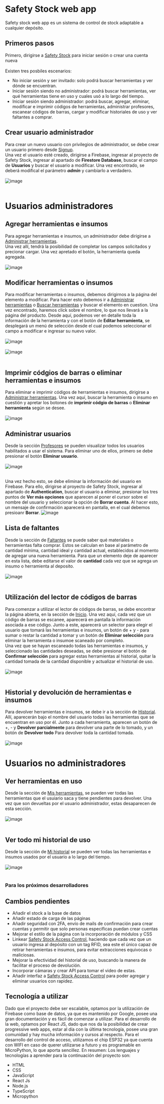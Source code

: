 # Safety Stock web app
Safety stock web app es un sistema de control de stock adaptable a cualquier depósito. 

## Primeros pasos

Primero, dirigirse a [Safety Stock](https://safetystock.ml/) para iniciar sesión o crear una cuenta nueva <br/><br/>
Existen tres posbiles escenarios:
- No iniciar sesión y ser invitado: solo podrá buscar herramientas y ver dónde se encuentran.
- Iniciar sesión siendo no administrador: podrá buscar herramientas, ver qué herramientas tiene en uso y cuales usó a lo largo del tiempo.
- Iniciar sesión siendo administrador: podrá buscar, agregar, eliminar, modificar e imprimir códigos de herramientas, administrar profesores, escanear códigos de barras, cargar y modificar historiales de uso y ver faltantes a comprar. <br/>

## Crear usuario administrador
Para crear un nuevo usuario con privilegios de administrador, se debe crear un usuario primero desde [Signup](https://safetystock.ml/signup).  
Una vez el usuario esté creado, dirigirse a Firebase, ingresar al proyecto de Safety Stock, ingresar al apartado de **Firestore Database**, buscar el campo de **Usuarios** y buscar el usuario a modificar. Una vez encontrado, se deberá modifical el parámetro ***admin*** y cambiarlo a verdadero.<br/><br/>
![image](https://user-images.githubusercontent.com/70355656/205232609-549df1e2-b121-4f1f-9e5b-f3af6db1eff6.png)<br/><br/>

# Usuarios administradores
## Agregar herramientas e insumos
Para agregar herramientas e insumos, un administrador debe dirigirse a [Administrar herramientas](https://safetystock.ml/herramientas).  
Una vez allí, tendrá la posibilidad de completar los campos solicitados y precionar cargar. Una vez apretado el botón, la herramienta queda agregada.<br/><br/>
![image](https://user-images.githubusercontent.com/70355656/205237370-eed950e3-7422-4ce1-9909-901e38279a12.png)<br/>

## Modificar herramientas o insumos
Para modificar herramientas o insumos, debemos dirigirnos a la página del elemento a modificar. Para hacer esto debemos ir a [Administrar herramientas](https://safetystock.ml/herramientas) o [Buscar herramientas](https://safetystock.ml/buscar) y buscar el elemento en cuestion. Una vez encontrado, haremos click sobre el nombre, lo que nos llevará a la página del producto. Desde aquí, podemos ver en detalle toda la información de la herramienta y con el botón de **Editar herramienta**, se desplegará un menú de selección desde el cual podemos seleccionar el campo a modificar e ingresar su nuevo valor. <br/><br/>
![image](https://user-images.githubusercontent.com/70355656/205239893-01831f23-fda5-42ab-8759-b3201a623536.png)<br/><br/>
![image](https://user-images.githubusercontent.com/70355656/205240007-cf8847f0-7ffc-43e6-befd-db590a51ae71.png)<br/><br/>

## Imprimir códgios de barras o eliminar herramientas e insumos
Para eliminar e imprimir códigos de herramientas e insumos, dirigirse a [Administrar herramientas](https://safetystock.ml/herramientas). Una vez aquí, buscar la herramienta o insumo en cuestión y apretar los botones de **imprimir códgio de barras** o **Eliminar herramienta** según se desee.<br/><br/>
![image](https://user-images.githubusercontent.com/70355656/205544060-b68c3b3f-1293-435f-be0e-4f74027c675f.png)

## Administrar usuarios
Desde la sección [Profesores](https://safetystock.ml/profesores) se pueden visualizar todos los usuarios habilitados a usar el sistema. 
Para eliminar uno de ellos, primero se debe presionar el botón **Eliminar usuario**.<br/><br/>
![image](https://user-images.githubusercontent.com/70355656/205932300-5afc0f6f-f406-434d-aaca-2d6b4cb7a529.png)<br/><br/>

Una vez hecho esto, se debe eliminar la información del usuario en Firebase. Para ello, dirigirse al proyecto de Safety Stock, ingresar al apartado de **Authentication**, buscar el usuario a eliminar, presionar los tres puntos de **Ver más opciones** que aparecen al poner el cursor sobre el nombre del usuario y seleccionar la opción de **Borrar cuenta**. Al hacer esto, un mensaje de confirmación aparecerá en pantalla, en el cual debemos presioanr **Borrar**. 
![image](https://user-images.githubusercontent.com/70355656/205945849-7d12a9a9-d4d8-4b03-9382-2677a9bdd0bd.png)

## Lista de faltantes
Desde la sección de [Faltantes](https://safetystock.ml/faltantes) se puede saber qué materiales o herramientas falta comprar. Estos se calculan en base al parámetro de cantidad mínima, cantidad ideal y cantidad actual, establecidos al momento de agregar una nueva herramienta. Para que un elemento deje de aparecer en esta lista, debe editarse el valor de **cantidad** cada vez que se agrega un insumo o herramienta al deposito.<br/><br/>
![image](https://user-images.githubusercontent.com/70355656/205947948-38fd7289-d940-441d-be48-7bfb291537da.png)<br/><br/>

## Utilización del lector de códigos de barras
Para comenzar a utilizar el lector de códigos de barras, se debe encontrar la página abierta, en la sección de [Inicio](https://safetystock.ml/). Una vez aquí, cada vez que un código de barras se escanee, aparecerá en pantalla la información asociada a ese código. Junto a este, aparecerá un selector para elegir el usuario que tomará las herramientas e insumos, un botón de + y - para sumar o restar la cantidad a tomar y un botón de **Eliminar selección** para eliminar la herramienta o insumoe scaneado por completo.  
Una vez que se hayan escaneado todas las herramientas e insumos, y seleccionado las cantidades deseadas, se debe presionar el botón de **Confirmar selección** para agregar estas herramientas al historial, quitar la cantidad tomada de la cantidad disponible y actualizar el historial de uso.<br/><br/>
![image](https://user-images.githubusercontent.com/70355656/205953815-a797a76f-5b91-4d28-aef7-0ee7ccc1659d.png)<br/><br/>

## Historial y devolución de herramientas e insumos
Para devolver herramientas e insumos, se debe ir a la sección de [Historial](https://safetystock.ml/historial). Allí, aparecerán bajo el nombre del usuario todas las herramientas que se encuentran en uso por él. Junto a cada herramienta, aparecen un botón de +, -  y **Devolver parcialmente** para devolver una parte de lo tomado, y un botón de **Devolver todo** Para devolver toda la cantidad tomada. <br/><br/>
![image](https://user-images.githubusercontent.com/70355656/205956445-babf47ac-732f-425f-bf69-1b7f40c7e082.png)

# Usuarios no administradores
## Ver herramientas en uso
Desde la sección de [Mis herramientas](https://safetystock.ml/mis-herramientas), se pueden ver todas las herramientas que el usuiario saca y tiene pendientes para devolver. Una vez que son devueltas por el usuario administrador, estas desaparecen de esta sección. <br/><br/>
![image](https://user-images.githubusercontent.com/70355656/205958013-f0d549cd-60a9-440a-af9b-3098e63856e1.png)<br/><br/>

## Ver todo mi historial de uso
Desde la sección de [Mi historial](https://safetystock.ml/mi-historial) se pueden ver todas las herramientas e insumos usados por el usuario a lo largo del tiempo.<br/><br/>
![image](https://user-images.githubusercontent.com/70355656/205959845-5ca9c013-a1f6-4353-ab61-3375b78a2bee.png)<br/><br/>


### Para los próximos desarrolladores
## Cambios pendientes
- Añadir el stock a la base de datos
- Añadir estado de carga de las páginas
- Añadir seguridad con 2FA, envío de mails de confirmación para crear cuentas y permitir que solo personas específicas puedan crear cuentas
- Mejorar el estilo de la página con la incorporación de módulos y CSS
- Linkear [Safety Stock Access Control](https://github.com/NicoBaranow/SafetyStockAccessControl), haciendo que cada vez que un usuario ingresa al depósito con un tag RFID, sea este el único capaz de retirar herramientas e insumos, para evitar extracciones equivocas o maliciosas.
- Mejorar la efectividad del historial de uso, buscando la manera de facilitar el proceso de devolución.
- Incorporar cámaras y crear API para tomar el video de estas.
- Añadir interfaz a [Safety Stock Access Control](https://github.com/NicoBaranow/SafetyStockAccessControl) para poder agregar y eliminar usuarios con rapidez.


## Tecnología a utilizar
Dado que el proyecto debe ser escalable, optamos por la utilización de Firebase como base de datos, ya que es mantenido por Google, posee una gran documentación y es fácil de comenzar a utilizar. Para el desarrollo de la web, optamos por React JS, dado que nos da la posibilidad de crear progressive web apps, estar al día con la última tecnología, posee una gran comunidad y hay mucha información y cursos al respecto. Para el desarrollo del control de acceso, utilizamos el chip ESP32 ya que cuenta con WIFI en caso de querer utilizarse a futuro y es programable en MicroPython, lo que aporta sencillez.
En resumen:
Los lenguajes y tecnologías a aprender para la continuación del proyecto son:
- HTML
- CSS
- JavaScript
- React Js
- Node.js
- TypeScript
- Micropython 


